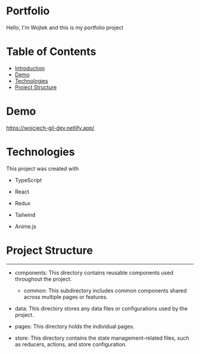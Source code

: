 # Portfolio

Hello, I'm Wojtek and this is my portfolio project

# Table of Contents

- [Introduction](#Portfolio)
- [Demo](#Demo)
- [Technologies](#Technologies)
- [Project Structure](#project-structure)

# Demo

https://wojciech-gil-dev.netlify.app/

# Technologies

This project was created with

- TypeScript

- React

- Redux

- Tailwind

- Anime.js

# Project Structure

---

- components: This directory contains reusable components used throughout the project.
  - common: This subdirectory includes common components shared across multiple pages or features.
- data: This directory stores any data files or configurations used by the project.

- pages: This directory holds the individual pages.

- store: This directory contains the state management-related files, such as reducers, actions, and store configuration.
